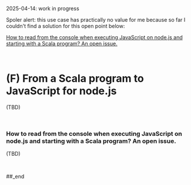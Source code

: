 2025-04-14: work in progress

Spoler alert: this use case has practically no value for me because so far I couldn't find a solution for this open point below:

[How to read from the console when executing JavaScript on node.js and starting with a Scala program? An open issue.](###how-to-read-from-the-console-when-executing-javascript-on-node.js-and-starting-with-a-scala-program?-an-open-issue.)


<br/>

# (F) From a Scala program to JavaScript for node.js



(TBD)

<br/>

### How to read from the console when executing JavaScript on node.js and starting with a Scala program? An open issue.

(TBD)

<br/>

##_end
